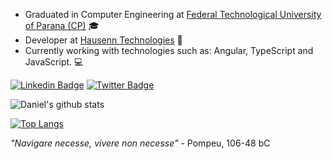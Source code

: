 - Graduated in Computer Engineering at [Federal Technological University of Parana (CP)](http://www.utfpr.edu.br/campus/cornelioprocopio) :mortar_board:
- Developer at [Hausenn Technologies](http://www.hausenn.com.br/) :construction_worker:
- Currently working with technologies such as: Angular, TypeScript and JavaScript. :computer:

[![Linkedin Badge](https://img.shields.io/badge/-LinkedIn-blue?style=flat-square&logo=Linkedin&logoColor=white&link=https://www.linkedin.com/in/daniel-collione-fais-c-893602190/)](https://www.linkedin.com/in/daniel-collione-fais-c-893602190/) [![Twitter Badge](https://img.shields.io/badge/-Twitter-1ca0f1?style=flat-square&labelColor=1ca0f1&logo=twitter&logoColor=white&link=https://twitter.com/danielcollione)](https://twitter.com/danielcollione)

![Daniel's github stats](https://github-readme-stats.vercel.app/api?username=danielcollione&show_icons=true&theme=dark)

[![Top Langs](https://github-readme-stats.vercel.app/api/top-langs/?username=danielcollione&layout=compact&theme=dark)](https://github.com/danielcollione/github-readme-stats)

_"Navigare necesse, vivere non necesse"_ - Pompeu, 106-48 bC 

